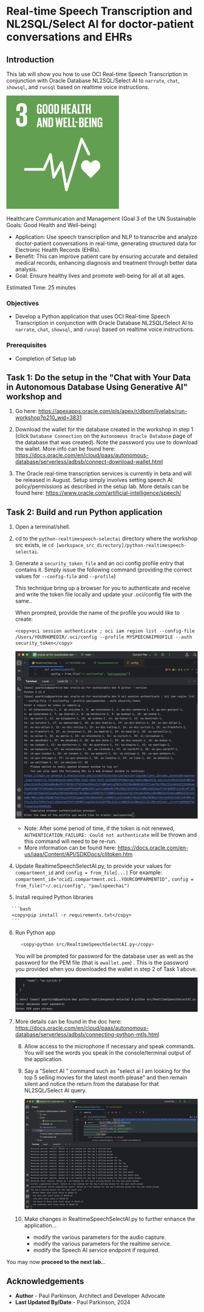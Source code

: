 # Real-time Speech Transcription and NL2SQL/Select AI for doctor-patient conversations and EHRs

## Introduction

This lab will show you how to use OCI Real-time Speech Transcription in conjunction with Oracle Database NL2SQL/Select AI to `narrate`, `chat`, `showsql`, and `runsql` based on realtime voice instructions.

![Realtime Speech and Select AI App Output](images/UNgoal3health.png " ")

Healthcare Communication and Management (Goal 3 of the UN Sustainable Goals: Good Health and Well-being)

 - Application: Use speech transcription and NLP to transcribe and analyze doctor-patient conversations in real-time, generating structured data for Electronic Health Records (EHRs).
 - Benefit: This can improve patient care by ensuring accurate and detailed medical records, enhancing diagnosis and treatment through better data analysis.
 - Goal: Ensure healthy lives and promote well-being for all at all ages.

Estimated Time:  25 minutes


### Objectives

-   Develop a Python application that uses OCI Real-time Speech Transcription in conjunction with Oracle Database NL2SQL/Select AI to `narrate`, `chat`, `showsql`, and `runsql` based on realtime voice instructions.

### Prerequisites

- Completion of Setup lab

## Task 1: Do the setup in the "Chat with Your Data in Autonomous Database Using Generative AI" workshop and 

   1.  Go here: https://apexapps.oracle.com/pls/apex/r/dbpm/livelabs/run-workshop?p210_wid=3831

   2.  Download the wallet for the database created in the workshop in step 1 (click `Database Connection` on the `Autonomous Oracle Database` page of the database that was created). Note the password you use to download the wallet.  More info can be found here: https://docs.oracle.com/en/cloud/paas/autonomous-database/serverless/adbsb/connect-download-wallet.html

   3.  The Oracle real-time transcription services is currently in beta and will be released in August.  Setup simply involves setting speech AI policy/permissions as described in the setup lab.  More details can be found here: https://www.oracle.com/artificial-intelligence/speech/

## Task 2: Build and run Python application

   1. Open a terminal/shell.

   2. cd to the `python-realtimespeech-selectai` directory where the workshop src exists, ie `cd [workspace_src_directory]/python-realtimespeech-selectai`.

   3. Generate a `security_token_file` and an oci config profile entry that contains it.
      Simply issue the following command (providing the correct values for `--config-file` and `--profile`)
      
      This technique bring up a browser for you to authenticate and receive and write the token file locally and update your .oci/config file with the same..

      When  prompted, provide the name of the profile you would like to create:

       ```text
       <copy>oci session authenticate ; oci iam region list --config-file /Users/YOURHOMEDIR/.oci/config --profile MYSPEECHAIPROFILE --auth security_token</copy>
       ```
      
      ![Create Security Token](images/createsecuritytoken.png " ")

      * Note: After some period of time, if the token is not renewed, `AUTHENTICATION_FAILURE: Could not authenticate` will be thrown and this command will need to be re-run.
      * More information can be found here: https://docs.oracle.com/en-us/iaas/Content/API/SDKDocs/clitoken.htm

   4. Update RealtimeSpeechSelectAI.py, to provide your values for `compartment_id` and `config = from_file[...]`
      For example:
      `compartment_id="ocid1.compartment.oc1..YOURCOMPARMENTID",`
      `config = from_file("~/.oci/config", "paulspeechai")`

   5.  Install required Python libraries
   
      ```bash
      <copy>pip install -r requirements.txt</copy>
      ```

   6. Run Python app

      ```bash
        <copy>python src/RealtimeSpeechSelectAI.py</copy>
      ```
      
      You will be prompted for password for the database user as well as the password for the PEM file (that is `ewallet.pem`) . This is the password you provided when you downloaded the wallet in step 2 of Task 1 above. 

      ![Enter DB and PEM passwords](images/enterdbandpempasswords.png " ")
7. 
      More details can be found in the doc here: https://docs.oracle.com/en/cloud/paas/autonomous-database/serverless/adbsb/connecting-python-mtls.html

   8.  Allow access to the microphone if necessary and speak commands.
       You will see the words you speak in the console/terminal output of the application.

   9. Say a "Select AI " command such as "select ai I am looking for the top 5 selling movies for the latest month please" and then remain silent and notice the return from the database for that NL2SQL/Select AI query.

      ![Realtime Speech and Select AI App Output](images/realtimespeechselectai-appoutput.png " ") 

   10. Make changes in RealtimeSpeechSelectAI.py to further enhance the application...

        - modify the various parameters for the audio capture.
        - modify the various parameters for the realtime service. 
        - modify the Speech AI service endpoint if required.


You may now **proceed to the next lab.**..

## Acknowledgements

* **Author** - Paul Parkinson, Architect and Developer Advocate
* **Last Updated By/Date** - Paul Parkinson, 2024
